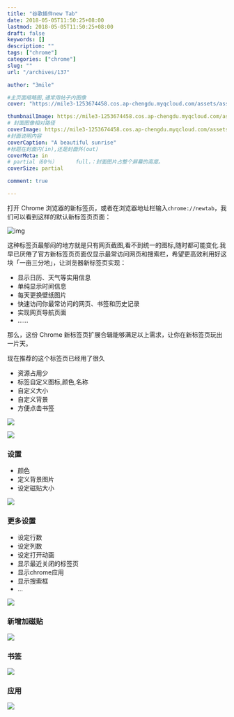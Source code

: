 ```yaml
---
title: "谷歌插件new Tab"
date: 2018-05-05T11:50:25+08:00
lastmod: 2018-05-05T11:50:25+08:00
draft: false
keywords: []
description: ""
tags: ["chrome"]
categories: ["chrome"]
slug: ""
url: "/archives/137"

author: "3mile"

#主页面缩略图,通常用帖子内图像
cover: "https://mile3-1253674458.cos.ap-chengdu.myqcloud.com/assets/assets/chrome/1.png"

thumbnailImage: https://mile3-1253674458.cos.ap-chengdu.myqcloud.com/assets/assets/chrome/1.png
# 封面图像相对路径
coverImage: https://mile3-1253674458.cos.ap-chengdu.myqcloud.com/assets/cover/4.jpg
#封面说明内容
coverCaption: "A beautiful sunrise"
#标题在封面内(in),还是封面外(out)
coverMeta: in
# partial（60％）		full，：封面图片占整个屏幕的高度。
coverSize: partial

comment: true

---
```




<!--toc-->

打开 Chrome 浏览器的新标签页，或者在浏览器地址栏输入`chrome://newtab`，我们可以看到这样的默认新标签页页面：

![img](https://mile3-1253674458.cos.ap-chengdu.myqcloud.com/assets/assets/chrome/1.png)

这种标签页最郁闷的地方就是只有网页截图,看不到统一的图标,随时都可能变化.我早已厌倦了官方新标签页页面仅显示最常访问网页和搜索栏，希望更高效利用好这块「一亩三分地」，让浏览器新标签页实现：

- 显示日历、天气等实用信息
- 单纯显示时间信息
- 每天更换壁纸图片
- 快速访问你最常访问的网页、书签和历史记录
- 实现网页导航页面
- ......

那么，这份 Chrome 新标签页扩展合辑能够满足以上需求，让你在新标签页玩出一片天。

现在推荐的这个标签页已经用了很久

- 资源占用少
- 标签自定义图标,颜色,名称
- 自定义大小
- 自定义背景
- 方便点击书签

![](https://mile3-1253674458.cos.ap-chengdu.myqcloud.com/assets/assets/chrome/1.png)



![](https://mile3-1253674458.cos.ap-chengdu.myqcloud.com/assets/assets/chrome/m1.jpg)

### 设置

- 颜色
- 定义背景图片
- 设定磁贴大小

![](https://mile3-1253674458.cos.ap-chengdu.myqcloud.com/assets/assets/chrome/m2.jpg)

### 更多设置

- 设定行数
- 设定列数
- 设定打开动画
- 显示最近关闭的标签页
- 显示chrome应用
- 显示搜索框
- ...

![](https://mile3-1253674458.cos.ap-chengdu.myqcloud.com/assets/assets/chrome/m3.jpg)

### 新增加磁贴

![](https://mile3-1253674458.cos.ap-chengdu.myqcloud.com/assets/assets/chrome/m4.jpg)

### 书签

![](https://mile3-1253674458.cos.ap-chengdu.myqcloud.com/assets/assets/chrome/m5.jpg)

### 应用

![](https://mile3-1253674458.cos.ap-chengdu.myqcloud.com/assets/assets/chrome/m6.jpg)